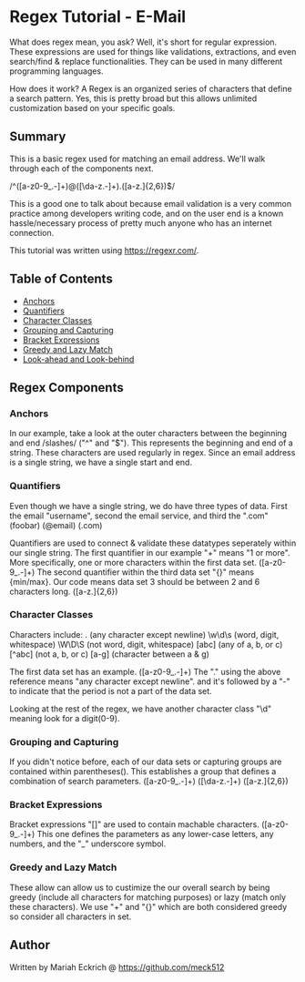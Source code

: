# Regex Tutorial - E-Mail

What does regex mean, you ask? Well, it's short for regular expression. These expressions are used for things like validations, extractions, and even search/find & replace functionalities. They can be used in many different programming languages.

How does it work?
A Regex is an organized series of characters that define a search pattern. Yes, this is pretty broad but this allows unlimited customization based on your specific goals.

## Summary
This is a basic regex used for matching an email address. We'll walk through each of the components next.

/^([a-z0-9_\.-]+)@([\da-z\.-]+)\.([a-z\.]{2,6})$/

This is a good one to talk about because email validation is a very common practice among developers writing code, and on the user end is a known hassle/necessary process of pretty much anyone who has an internet connection.

This tutorial was written using https://regexr.com/.


## Table of Contents

- [Anchors](#anchors)
- [Quantifiers](#quantifiers)
- [Character Classes](#character-classes)
- [Grouping and Capturing](#grouping-and-capturing)
- [Bracket Expressions](#bracket-expressions)
- [Greedy and Lazy Match](#greedy-and-lazy-match)
- [Look-ahead and Look-behind](#look-ahead-and-look-behind)

## Regex Components

### Anchors
In our example, take a look at the outer characters between the beginning and end /slashes/ ("^" and "$"). This represents the beginning and end of a string. These characters are used regularly in regex. Since an email address is a single string, we have a single start and end. 

### Quantifiers
Even though we have a single string, we do have three types of data. 
First the email "username", second the email service, and third the ".com"
(foobar) (@email) (.com)

Quantifiers are used to connect & validate these datatypes seperately within our single string. 
The first quantifier in our example "+" means "1 or more". More specifically, one or more characters within the first data set.
([a-z0-9_\.-]+)
The second quantifier within the third data set "{}" means {min/max}. Our code means data set 3 should be between 2 and 6 characters long.
([a-z\.]{2,6})

### Character Classes
Characters include:
. (any character except newline)
\w\d\s	(word, digit, whitespace)
\W\D\S	(not word, digit, whitespace)
[abc]	(any of a, b, or c)
[^abc]	(not a, b, or c)
[a-g]	(character between a & g)

The first data set has an example. ([a-z0-9_.-]+) 
The "." using the above reference means "any character except newline". and it's followed by a "-" to indicate that the period is not a part of the data set.

Looking at the rest of the regex, we have another character class "\d" meaning look for a digit(0-9). 

### Grouping and Capturing

If you didn't notice before, each of our data sets or capturing groups are contained within parentheses(). This establishes a group that defines a combination of search parameters.
([a-z0-9_\.-]+)
([\da-z\.-]+)
([a-z\.]{2,6})

### Bracket Expressions
Bracket expressions "[]" are used to contain machable characters. 
([a-z0-9_\.-]+)
This one defines the parameters as any lower-case letters, any numbers, and the "_" underscore symbol. 

### Greedy and Lazy Match
These allow can allow us to custimize the our overall search by being greedy (include all characters for matching purposes) or lazy (match only these characters). 
We use "+" and "{}" which are both considered greedy so consider all characters in set. 

## Author

Written by Mariah Eckrich @ https://github.com/meck512 
